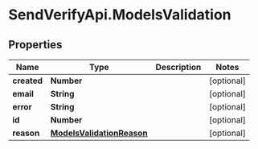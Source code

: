# SendVerifyApi.ModelsValidation

## Properties
Name | Type | Description | Notes
------------ | ------------- | ------------- | -------------
**created** | **Number** |  | [optional] 
**email** | **String** |  | [optional] 
**error** | **String** |  | [optional] 
**id** | **Number** |  | [optional] 
**reason** | [**ModelsValidationReason**](ModelsValidationReason.md) |  | [optional] 



